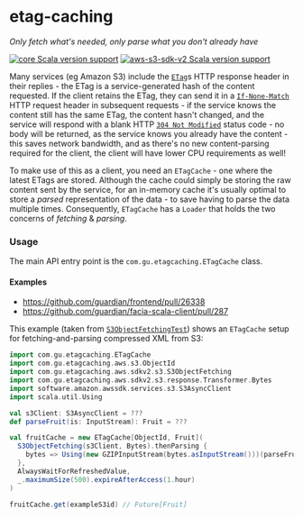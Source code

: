 # etag-caching
_Only fetch what's needed, only parse what you don't already have_

[![core Scala version support](https://index.scala-lang.org/guardian/etag-caching/core/latest-by-scala-version.svg?platform=jvm)](https://index.scala-lang.org/guardian/etag-caching/core)
[![aws-s3-sdk-v2 Scala version support](https://index.scala-lang.org/guardian/etag-caching/aws-s3-sdk-v2/latest-by-scala-version.svg?platform=jvm)](https://index.scala-lang.org/guardian/etag-caching/aws-s3-sdk-v2)

Many services (eg Amazon S3) include the [`ETag`](https://developer.mozilla.org/en-US/docs/Web/HTTP/Headers/ETag)s HTTP response header
in their replies - the ETag is a service-generated hash of the content requested.
If the client retains the ETag, they can send it in a [`If-None-Match`](https://developer.mozilla.org/en-US/docs/Web/HTTP/Headers/If-None-Match) HTTP request header in subsequent requests - if the service knows
the content still has the same ETag, the content hasn't changed, and the service will respond with a blank 
HTTP [`304 Not Modified`](https://developer.mozilla.org/en-US/docs/Web/HTTP/Status/304) status code - no body will be returned, as the
service knows you already have the content - this saves network bandwidth, and as there's no new content-parsing required for the client,
the client will have lower CPU requirements as well!

To make use of this as a client, you need an `ETagCache` - one where the latest ETags are stored. Although the cache could simply be storing the raw
content sent by the service, for an in-memory cache it's usually optimal to store a _parsed_ representation of the data - to save having
to parse the data multiple times. Consequently, `ETagCache` has a `Loader` that holds the two concerns of *fetching* & *parsing*.

### Usage

The main API entry point is the `com.gu.etagcaching.ETagCache` class.

#### Examples

* https://github.com/guardian/frontend/pull/26338
* https://github.com/guardian/facia-scala-client/pull/287

This example (taken from [`S3ObjectFetchingTest`](https://github.com/guardian/etag-caching/blob/main/aws-s3/aws-sdk-v2/src/test/scala/com/gu/etagcaching/aws/sdkv2/s3/S3ObjectFetchingTest.scala))
shows an `ETagCache` setup for fetching-and-parsing compressed XML from S3:

```scala
import com.gu.etagcaching.ETagCache
import com.gu.etagcaching.aws.s3.ObjectId
import com.gu.etagcaching.aws.sdkv2.s3.S3ObjectFetching
import com.gu.etagcaching.aws.sdkv2.s3.response.Transformer.Bytes
import software.amazon.awssdk.services.s3.S3AsyncClient
import scala.util.Using

val s3Client: S3AsyncClient = ???
def parseFruit(is: InputStream): Fruit = ???

val fruitCache = new ETagCache[ObjectId, Fruit](
  S3ObjectFetching(s3Client, Bytes).thenParsing {
    bytes => Using(new GZIPInputStream(bytes.asInputStream()))(parseFruit).get
  },
  AlwaysWaitForRefreshedValue,
  _.maximumSize(500).expireAfterAccess(1.hour)
)

fruitCache.get(exampleS3id) // Future[Fruit]
```
